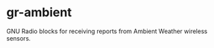 gr-ambient
==========

GNU Radio blocks for receiving reports from Ambient Weather wireless sensors. 
